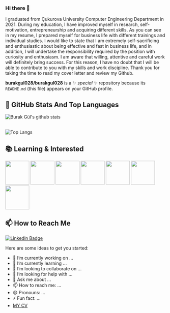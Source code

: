 ### Hi there 👋

I graduated from Çukurova University Computer Engineering Department in 2021. During my education, I have improved myself in research, self-motivation, entrepreneurship and acquiring different skills. As you can see in my resume, I prepared myself for business life with different trainings and individual studies. I would like to state that I am extremely self-sacrificing and enthusiastic about being effective and fast in business life, and in addition, I will undertake the responsibility required by the position with curiosity and enthusiasm. I am aware that willing, attentive and careful work will definitely bring success. For this reason, I have no doubt that I will be able to contribute to you with my skills and work discipline. Thank you for taking the time to read my cover letter and review my Github.

**burakgul028/burakgul028** is a ✨ _special_ ✨ repository because its `README.md` (this file) appears on your GitHub profile.

## 📌 GitHub Stats And Top Languages
<p float="center">
  <img  src="https://github-readme-stats.vercel.app/api?username=burakgul028&show_icons=true&count_private=true&hide=contribs,issues" alt="Burak Gül's github stats" />
  <br><br>

</p>

![Top Langs](https://github-readme-stats.vercel.app/api/top-langs/?username=burakgul028)

## 📚 Learning & Interested

<code><img height="75" src="https://www.vectorlogo.zone/logos/java/java-ar21.svg"></code>
<code><img height="75" src="https://www.vectorlogo.zone/logos/w3_html5/w3_html5-ar21.svg"></code>
<code><img height="75" src="https://www.vectorlogo.zone/logos/w3_css/w3_css-ar21.svg"></code>
<code><img height="75" src="https://www.vectorlogo.zone/logos/javascript/javascript-horizontal.svg"></code>
<code><img height="75" src="https://www.vectorlogo.zone/logos/dotnet/dotnet-horizontal.svg"></code>
<code><img height="75" src="https://www.vectorlogo.zone/logos/r-project/r-project-ar21.svg"></code>
<code><img height="75" src="https://www.vectorlogo.zone/logos/git-scm/git-scm-ar21.svg"></code>

## 📫 How to Reach Me


[![Linkedin Badge](https://img.shields.io/badge/burakgul2010-follow%20on%20linkedin-blue?style=for-the-badge&logo=linkedin)](https://www.linkedin.com/in/burakgul2010/)

Here are some ideas to get you started:

- 🔭 I’m currently working on ...
- 🌱 I’m currently learning ...
- 👯 I’m looking to collaborate on ...
- 🤔 I’m looking for help with ...
- 💬 Ask me about ...
- 📫 How to reach me: ...
- 😄 Pronouns: ...
- ⚡ Fun fact: ...
- [MY CV](https://github.com/burakgul028/burakgul028/blob/main/burakgul_cv.pdf)

